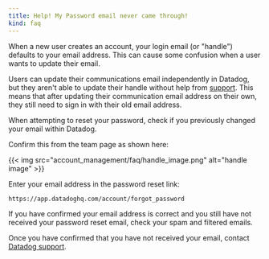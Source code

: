 ```yaml
---
title: Help! My Password email never came through!
kind: faq
---
```


When a new user creates an account, your login email (or "handle") defaults to your email address. This can cause some confusion when a user wants to update their email.

Users can update their communications email independently in Datadog, but they aren't able to update their handle without help from [support][1]. This means that after updating their communication email address on their own, they still need to sign in with their old email address.

When attempting to reset your password, check if you previously changed your email within Datadog.

Confirm this from the team page as shown here:

{{< img src="account_management/faq/handle_image.png" alt="handle image"  >}}

Enter your email address in the password reset link:

`https://app.datadoghq.com/account/forgot_password`

If you have confirmed your email address is correct and you still have not received your password reset email, check your spam and filtered emails.  

Once you have confirmed that you have not received your email, contact [Datadog support][1].

[1]: /help/
